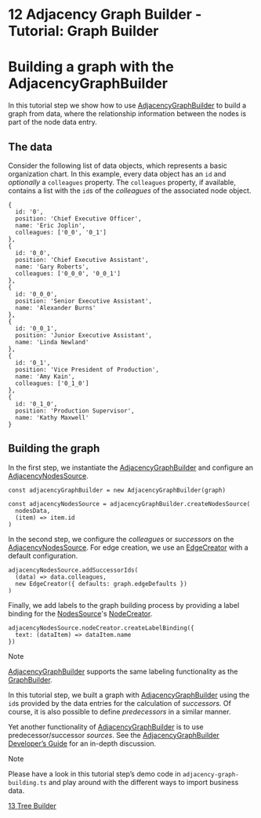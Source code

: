 <!--
 //////////////////////////////////////////////////////////////////////////////
 // @license
 // This file is part of yFiles for HTML 2.6.0.4.
 // Use is subject to license terms.
 //
 // Copyright (c) 2000-2024 by yWorks GmbH, Vor dem Kreuzberg 28,
 // 72070 Tuebingen, Germany. All rights reserved.
 //
 //////////////////////////////////////////////////////////////////////////////
-->
# 12 Adjacency Graph Builder - Tutorial: Graph Builder

# Building a graph with the AdjacencyGraphBuilder

In this tutorial step we show how to use [AdjacencyGraphBuilder](https://docs.yworks.com/yfileshtml/#/api/AdjacencyGraphBuilder) to build a graph from data, where the relationship information between the nodes is part of the node data entry.

## The data

Consider the following list of data objects, which represents a basic organization chart. In this example, every data object has an `id` and _optionally_ a `colleagues` property. The `colleagues` property, if available, contains a list with the `id`s of the _colleagues_ of the associated node object.

```
{
  id: '0',
  position: 'Chief Executive Officer',
  name: 'Eric Joplin',
  colleagues: ['0_0', '0_1']
},
{
  id: '0_0',
  position: 'Chief Executive Assistant',
  name: 'Gary Roberts',
  colleagues: ['0_0_0', '0_0_1']
},
{
  id: '0_0_0',
  position: 'Senior Executive Assistant',
  name: 'Alexander Burns'
},
{
  id: '0_0_1',
  position: 'Junior Executive Assistant',
  name: 'Linda Newland'
},
{
  id: '0_1',
  position: 'Vice President of Production',
  name: 'Amy Kain',
  colleagues: ['0_1_0']
},
{
  id: '0_1_0',
  position: 'Production Supervisor',
  name: 'Kathy Maxwell'
}
```

## Building the graph

In the first step, we instantiate the [AdjacencyGraphBuilder](https://docs.yworks.com/yfileshtml/#/api/AdjacencyGraphBuilder) and configure an [AdjacencyNodesSource](<https://docs.yworks.com/yfileshtml/#/api/AdjacencyNodesSource(TDataItem)>).

```
const adjacencyGraphBuilder = new AdjacencyGraphBuilder(graph)

const adjacencyNodesSource = adjacencyGraphBuilder.createNodesSource(
  nodesData,
  (item) => item.id
)
```

In the second step, we configure the _colleagues_ or _successors_ on the [AdjacencyNodesSource](<https://docs.yworks.com/yfileshtml/#/api/AdjacencyNodesSource(TDataItem)>). For edge creation, we use an [EdgeCreator](https://docs.yworks.com/yfileshtml/#/api/EdgeCreator) with a default configuration.

```
adjacencyNodesSource.addSuccessorIds(
  (data) => data.colleagues,
  new EdgeCreator({ defaults: graph.edgeDefaults })
)
```

Finally, we add labels to the graph building process by providing a label binding for the [NodesSource](https://docs.yworks.com/yfileshtml/#/api/NodesSource)'s [NodeCreator](https://docs.yworks.com/yfileshtml/#/api/NodeCreator).

```
adjacencyNodesSource.nodeCreator.createLabelBinding({
  text: (dataItem) => dataItem.name
})
```

Note

[AdjacencyGraphBuilder](https://docs.yworks.com/yfileshtml/#/api/AdjacencyGraphBuilder) supports the same labeling functionality as the [GraphBuilder](https://docs.yworks.com/yfileshtml/#/api/GraphBuilder).

In this tutorial step, we built a graph with [AdjacencyGraphBuilder](https://docs.yworks.com/yfileshtml/#/api/AdjacencyGraphBuilder) using the `id`s provided by the data entries for the calculation of _successors._ Of course, it is also possible to define _predecessors_ in a similar manner.

Yet another functionality of [AdjacencyGraphBuilder](https://docs.yworks.com/yfileshtml/#/api/AdjacencyGraphBuilder) is to use predecessor/successor _sources_. See the [AdjacencyGraphBuilder Developer’s Guide](https://docs.yworks.com/yfileshtml/#/dguide/graph_builder-AdjacencyGraphBuilder) for an in-depth discussion.

Note

Please have a look in this tutorial step’s demo code in `adjacency-graph-building.ts` and play around with the different ways to import business data.

[13 Tree Builder](../../tutorial-graph-builder/13-tree-builder/)
